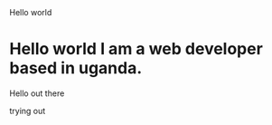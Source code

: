 <!DOCTYPE html>
<html>
<head>
Hello world 
</head>
<body>
<h1> Hello world
I am a web developer based in uganda.
</h1>
<p> Hello out there
</p>
<p>trying out</p>

</body>
</html>

